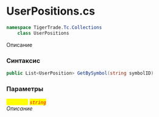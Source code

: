 
# UserPositions.cs
```csharp
namespace TigerTrade.Tc.Collections  
    class UserPositions
```

Описание

### Синтаксис
```csharp
public List<UserPosition> GetBySymbol(string symbolID)
```

### Параметры  
<mark style="color:yellow;">`symbolID`</mark> <mark style="color:red;">*`string`*</mark>  
 *Описание*  
  

                    
                    